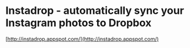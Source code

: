 <!--
id: 4961081929
link: http://tumblr.atmos.org/post/4961081929/instadrop-automatically-sync-your-instagram-photos-to
slug: instadrop-automatically-sync-your-instagram-photos-to
date: Tue Apr 26 2011 11:24:34 GMT-0700 (PDT)
publish: 2011-04-026
tags: 
title: Instadrop - automatically sync your Instagram photos to Dropbox
-->


Instadrop - automatically sync your Instagram photos to Dropbox
===============================================================

[http://instadrop.appspot.com/](http://instadrop.appspot.com/)

